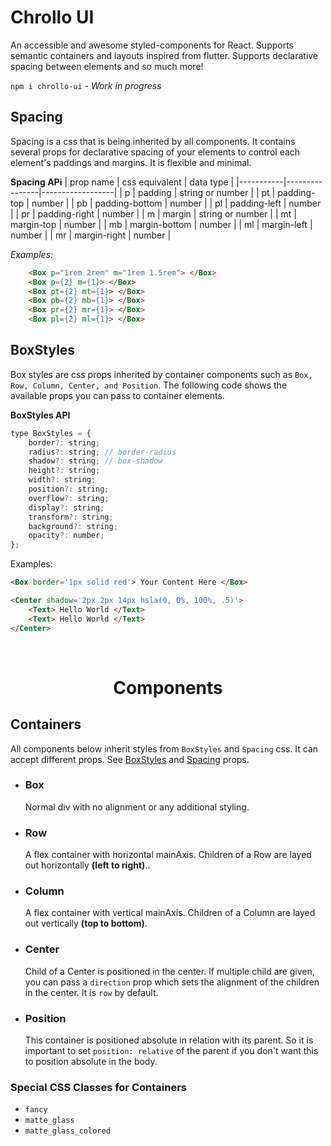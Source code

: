 # Chrollo UI

An accessible and awesome styled-components for React. Supports semantic containers and layouts inspired from flutter. Supports declarative spacing between elements and so much more!

`npm i chrollo-ui` - *Work in progress*

## Spacing
Spacing is a css that is being inherited by all components. It contains several props for declarative spacing of your elements to control each element's paddings and margins. It is flexible and minimal.

**Spacing APi**
| prop name | css equivalent | data type        |
|-----------|----------------|------------------|
| p         | padding        | string or number |
| pt        | padding-top    | number           |
| pb        | padding-bottom | number           |
| pl        | padding-left   | number           |
| pr        | padding-right  | number           |
| m         | margin         | string or number |
| mt        | margin-top     | number           |
| mb        | margin-bottom  | number           |
| ml        | margin-left    | number           |
| mr        | margin-right   | number           |

*Examples:*

```html
    <Box p="1rem 2rem" m="1rem 1.5rem"> </Box>
    <Box p={2} m={1}> </Box>
    <Box pt={2} mt={1}> </Box>
    <Box pb={2} mb={1}> </Box>
    <Box pr={2} mr={1}> </Box>
    <Box pl={2} ml={1}> </Box>
```
## BoxStyles
Box styles are css props inherited by container components such as `Box, Row, Column, Center, and Position`. The following code shows the available props you can pass to container elements.

**BoxStyles API**
```javascript
type BoxStyles = {
    border?: string;
    radius?: string; // border-radius
    shadow?: string; // box-shadow
    height?: string; 
    width?: string;
    position?: string;
    overflow?: string;
    display?: string;
    transform?: string;
    background?: string;
    opacity?: number;
};
```
Examples:
```html
<Box border='1px solid red'> Your Content Here </Box>

<Center shadow='2px 2px 14px hsla(0, 0%, 100%, .5)'>
    <Text> Hello World </Text>
    <Text> Hello World </Text>
</Center>
```


<br/>

<h1 align='center'> Components </h1>

## Containers
All components below inherit styles from `BoxStyles` and `Spacing` css. It can accept different props. See [BoxStyles](#boxstyles) and [Spacing](#spacing) props.

- ### Box
    Normal div with no alignment or any additional styling.
- ### Row
    A flex container with horizontal mainAxis. Children of a Row are layed out horizontally **(left to right)**..
- ### Column
    A flex container with vertical mainAxis. Children of a Column are layed out vertically **(top to bottom)**.
- ### Center
    Child of a Center is positioned in the center. If multiple child are given, you can pass a `direction` prop which sets the alignment of the children in the center. It is `row` by default.
- ### Position
    This container is positioned absolute in relation with its parent. So it is important to set ```position: relative``` of the parent if you don't want this to position absolute in the body.

### Special CSS Classes for Containers
- `fancy`
- `matte_glass`
- `matte_glass_colored`